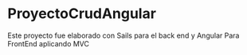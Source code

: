 # ProyectoCrudAngular
Este proyecto fue elaborado con Sails  para el back end y Angular Para FrontEnd aplicando MVC
